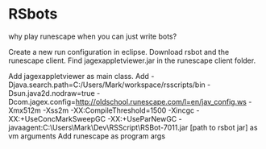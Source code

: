 # RSbots
why play runescape when you can just write bots?

Create a new run configuration in eclipse.
Download rsbot and the runescape client.
Find jagexappletviewer.jar in the runescape client folder.

Add jagexappletviewer as main class.
Add -Djava.search.path=C:/Users/Mark/workspace/rsscripts/bin
-Dsun.java2d.nodraw=true
-Dcom.jagex.config=http://oldschool.runescape.com/l=en/jav_config.ws
-Xmx512m
-Xss2m
-XX:CompileThreshold=1500
-Xincgc
-XX:+UseConcMarkSweepGC
-XX:+UseParNewGC
-javaagent:C:\Users\Mark\Dev\RSScript\RSBot-7011.jar [path to rsbot jar]
  as vm arguments
Add runescape as program args
